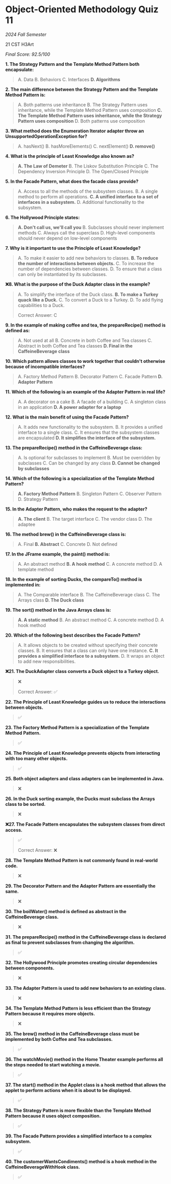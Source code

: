 # Object-Oriented Methodology Quiz 11

*2024 Fall Semester*

$\text{21 CST H3Art}$

*Final Score: 92.5/100*

**1. The Strategy Pattern and the Template Method Pattern both encapsulate:**

> A. Data
> B. Behaviors
> C. Interfaces
> **D. Algorithms**

**2. The main difference between the Strategy Pattern and the Template Method Pattern is:**

> A. Both patterns use inheritance
> B. The Strategy Pattern uses inheritance, while the Template Method Pattern uses composition
> **C. The Template Method Pattern uses inheritance, while the Strategy Pattern uses composition**
> D. Both patterns use composition

**3. What method does the Enumeration Iterator adapter throw an UnsupportedOperationException for?**

> A. hasNext()
> B. hasMoreElements()
> C. nextElement()
> **D. remove()**

**4. What is the principle of Least Knowledge also known as?**

> **A. The Law of Demeter**
> B. The Liskov Substitution Principle
> C. The Dependency Inversion Principle
> D. The Open/Closed Principle

**5. In the Facade Pattern, what does the facade class provide?**

> A. Access to all the methods of the subsystem classes.
> B. A single method to perform all operations.
> **C. A unified interface to a set of interfaces in a subsystem.**
> D. Additional functionality to the subsystem.

**6. The Hollywood Principle states:**

> **A. Don't call us, we'll call you**
> B. Subclasses should never implement methods
> C. Always call the superclass
> D. High-level components should never depend on low-level components

**7. Why is it important to use the Principle of Least Knowledge?**

> A. To make it easier to add new behaviors to classes.
> **B. To reduce the number of interactions between objects.**
> C. To increase the number of dependencies between classes.
> D. To ensure that a class can only be instantiated by its subclasses.

**❌8. What is the purpose of the Duck Adapter class in the example?**

> A. To simplify the interface of the Duck class.
> **B. To make a Turkey quack like a Duck.**
> C. To convert a Duck to a Turkey.
> D. To add flying capabilities to a Duck.
>
> Correct Answer: C

**9. In the example of making coffee and tea, the prepareRecipe() method is defined as:**

> A. Not used at all
> B. Concrete in both Coffee and Tea classes
> C. Abstract in both Coffee and Tea classes
> **D. Final in the CaffeineBeverage class**

**10. Which pattern allows classes to work together that couldn't otherwise because of incompatible interfaces?**

> A. Factory Method Pattern
> B. Decorator Pattern
> C. Facade Pattern
> **D. Adapter Pattern**

**11. Which of the following is an example of the Adapter Pattern in real life?**

> A. A decorator on a cake
> B. A facade of a building
> C. A singleton class in an application
> **D. A power adapter for a laptop**

**12. What is the main benefit of using the Facade Pattern?**

> A. It adds new functionality to the subsystem.
> B. It provides a unified interface to a single class.
> C. It ensures that the subsystem classes are encapsulated
> **D. It simplifies the interface of the subsystem.**

**13. The prepareRecipe() method in the CaffeineBeverage class:**

> A. Is optional for subclasses to implement
> B. Must be overridden by subclasses
> C. Can be changed by any class
> **D. Cannot be changed by subclasses**

**14. Which of the following is a specialization of the Template Method Pattern?**

> **A. Factory Method Pattern**
> B. Singleton Pattern
> C. Observer Pattern
> D. Strategy Pattern

**15. In the Adapter Pattern, who makes the request to the adapter?**

> **A. The client**
> B. The target interface
> C. The vendor class
> D. The adaptee

**16. The method brew() in the CaffeineBeverage class is:**

> A. Final
> **B. Abstract**
> C. Concrete
> D. Not defined

**17. In the JFrame example, the paint() method is:**

> A. An abstract method
> **B. A hook method**
> C. A concrete method
> D. A template method

**18. In the example of sorting Ducks, the compareTo() method is implemented in:**

> A. The Comparable interface
> B. The CaffeineBeverage class
> C. The Arrays class
> **D. The Duck class**

**19. The sort() method in the Java Arrays class is:**

> **A. A static method**
> B. An abstract method
> C. A concrete method
> D. A hook method

**20. Which of the following best describes the Facade Pattern?**

> A. It allows objects to be created without specifying their concrete classes.
> B. It ensures that a class can only have one instance.
> **C. It provides a simplified interface to a subsystem.**
> D. It wraps an object to add new responsibilities.

**❌21. The DuckAdapter class converts a Duck object to a Turkey object.**

> ❌
>
> Correct Answer: ✅

**22. The Principle of Least Knowledge guides us to reduce the interactions between objects.**

> ✅

**23. The Factory Method Pattern is a specialization of the Template Method Pattern.**

> ✅

**24. The Principle of Least Knowledge prevents objects from interacting with too many other objects.**

> ✅

**25. Both object adapters and class adapters can be implemented in Java.**

> ❌

**26. In the Duck sorting example, the Ducks must subclass the Arrays class to be sorted.**

> ❌

**❌27. The Facade Pattern encapsulates the subsystem classes from direct access.**

> ✅
>
> Correct Answer: ❌

**28. The Template Method Pattern is not commonly found in real-world code.**

> ❌

**29. The Decorator Pattern and the Adapter Pattern are essentially the same.**

> ❌

**30. The boilWater() method is defined as abstract in the CaffeineBeverage class.**

> ❌

**31. The prepareRecipe() method in the CaffeineBeverage class is declared as final to prevent subclasses from changing the algorithm.**

> ✅

**32. The Hollywood Principle promotes creating circular dependencies between components.**

> ❌

**33. The Adapter Pattern is used to add new behaviors to an existing class.**

> ❌

**34. The Template Method Pattern is less efficient than the Strategy Pattern because it requires more objects.**

> ❌

**35. The brew() method in the CaffeineBeverage class must be implemented by both Coffee and Tea subclasses.**

> ✅

**36. The watchMovie() method in the Home Theater example performs all the steps needed to start watching a movie.**

> ✅

**37. The start() method in the Applet class is a hook method that allows the applet to perform actions when it is about to be displayed.**

> ✅

**38. The Strategy Pattern is more flexible than the Template Method Pattern because it uses object composition.**

> ✅

**39. The Facade Pattern provides a simplified interface to a complex subsystem.**

> ✅

**40. The customerWantsCondiments() method is a hook method in the CaffeineBeverageWithHook class.**

> ✅
